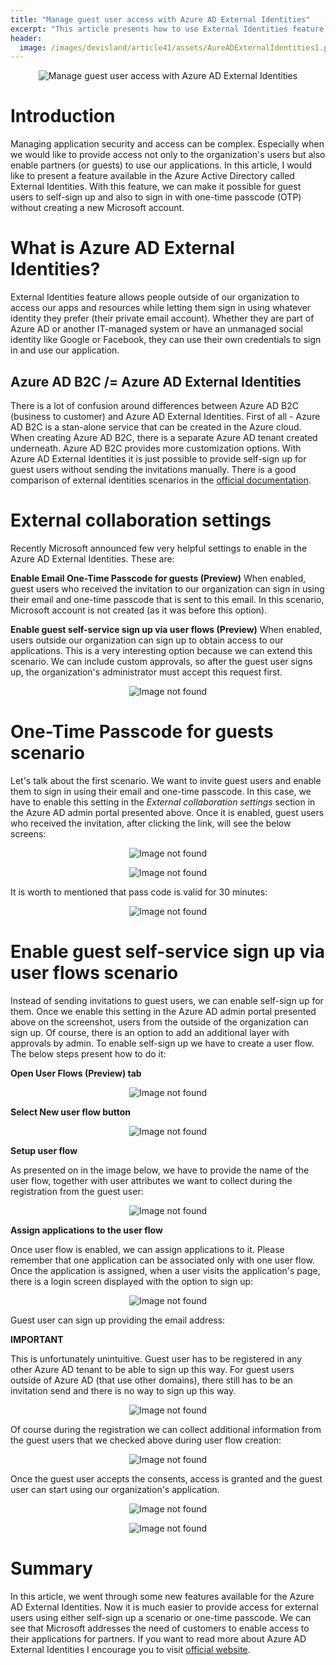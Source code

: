 ```yaml
---
title: "Manage guest user access with Azure AD External Identities"
excerpt: "This article presents how to use External Identities feature in the Azure AD to manage guest user access"
header:
  image: /images/devisland/article41/assets/AureADExternalIdentities1.png
---
```


<p align="center">
<img src="/images/devisland/article41/assets/AureADExternalIdentities1.png?raw=true" alt="Manage guest user access with Azure AD External Identities"/>
</p>

# Introduction

Managing application security and access can be complex. Especially when we would like to provide access not only to the organization's users but also enable partners (or guests) to use our applications. In this article, I would like to present a feature available in the Azure Active Directory called External Identities. With this feature, we can make it possible for guest users to self-sign up and also to sign in with one-time passcode (OTP) without creating a new Microsoft account.

# What is Azure AD External Identities?

External Identities feature allows people outside of our organization to access our apps and resources while letting them sign in using whatever identity they prefer (their private email account). Whether they are part of Azure AD or another IT-managed system or have an unmanaged social identity like Google or Facebook, they can use their own credentials to sign in and use our application.

## Azure AD B2C /= Azure AD External Identities

There is a lot of confusion around differences between Azure AD B2C (business to customer) and Azure AD External Identities. First of all - Azure AD B2C is a stan-alone service that can be created in the Azure cloud. When creating Azure AD B2C, there is a separate Azure AD tenant created underneath. Azure AD B2C provides more customization options. With Azure AD External Identities it is just possible to provide self-sign up for guest users without sending the invitations manually. There is a good comparison of external identities scenarios in the [official documentation](https://docs.microsoft.com/en-us/azure/active-directory/external-identities/compare-with-b2c#external-identities-scenarios).

# External collaboration settings

Recently Microsoft announced few very helpful settings to enable in the Azure AD External Identities. These are:

**Enable Email One-Time Passcode for guests (Preview)**
When enabled, guest users who received the invitation to our organization can sign in using their email and one-time passcode that is sent to this email. In this scenario, Microsoft account is not created (as it was before this option).

**Enable guest self-service sign up via user flows (Preview)**
When enabled, users outside our organization can sign up to obtain access to our applications. This is a very interesting option because we can extend this scenario. We can include custom approvals, so after the guest user signs up, the organization's administrator must accept this request first.

<p align="center">
<img src="/images/devisland/article41/assets/AureADExternalIdentities2.PNG?raw=true" alt="Image not found"/>
</p>

# One-Time Passcode for guests scenario

Let's talk about the first scenario. We want to invite guest users and enable them to sign in using their email and one-time passcode. In this case, we have to enable this setting in the *External collaboration settings* section in the Azure AD admin portal presented above. Once it is enabled, guest users who received the invitation, after clicking the link, will see the below screens:

<p align="center">
<img src="/images/devisland/article41/assets/AureADExternalIdentities3.PNG?raw=true" alt="Image not found"/>
</p>

<p align="center">
<img src="/images/devisland/article41/assets/AureADExternalIdentities4.PNG?raw=true" alt="Image not found"/>
</p>

It is worth to mentioned that pass code is valid for 30 minutes:

<p align="center">
<img src="/images/devisland/article41/assets/AureADExternalIdentities5.PNG?raw=true" alt="Image not found"/>
</p>


# Enable guest self-service sign up via user flows scenario

Instead of sending invitations to guest users, we can enable self-sign up for them. Once we enable this setting in the Azure AD admin portal presented above on the screenshot, users from the outside of the organization can sign up. Of course, there is an option to add an additional layer with approvals by admin. To enable self-sign up we have to create a user flow. The below steps present how to do it:

**Open User Flows (Preview) tab**

<p align="center">
<img src="/images/devisland/article41/assets/AureADExternalIdentities6.PNG?raw=true" alt="Image not found"/>
</p>

**Select New user flow button**

<p align="center">
<img src="/images/devisland/article41/assets/AureADExternalIdentities7.PNG?raw=true" alt="Image not found"/>
</p>

**Setup user flow**

As presented on in the image below, we have to provide the name of the user flow, together with user attributes we want to collect during the registration from the guest user:

<p align="center">
<img src="/images/devisland/article41/assets/AureADExternalIdentities8.PNG?raw=true" alt="Image not found"/>
</p>

**Assign applications to the user flow**

Once user flow is enabled, we can assign applications to it. Please remember that one application can be associated only with one user flow. Once the application is assigned, when a user visits the application's page, there is a login screen displayed with the option to sign up:

<p align="center">
<img src="/images/devisland/article41/assets/AureADExternalIdentities10.PNG?raw=true" alt="Image not found"/>
</p>

Guest user can sign up providing the email address:

**IMPORTANT**

This is unfortunately unintuitive. Guest user has to be registered in any other Azure AD tenant to be able to sign up this way. For guest users outside of Azure AD (that use other domains), there still has to be an invitation send and there is no way to sign up this way.

<p align="center">
<img src="/images/devisland/article41/assets/AureADExternalIdentities11.PNG?raw=true" alt="Image not found"/>
</p>

Of course during the registration we can collect additional information from the guest users that we checked above during user flow creation:

<p align="center">
<img src="/images/devisland/article41/assets/AureADExternalIdentities14.PNG?raw=true" alt="Image not found"/>
</p>

Once the guest user accepts the consents, access is granted and the guest user can start using our organization's application.

<p align="center">
<img src="/images/devisland/article41/assets/AureADExternalIdentities12.PNG?raw=true" alt="Image not found"/>
</p>

<p align="center">
<img src="/images/devisland/article41/assets/AureADExternalIdentities13.PNG?raw=true" alt="Image not found"/>
</p>


# Summary

In this article, we went through some new features available for the Azure AD External Identities. Now it is much easier to provide access for external users using either self-sign up a scenario or one-time passcode. We can see that Microsoft addresses the need of customers to enable access to their applications for partners. If you want to read more about Azure AD External Identities I encourage you to visit [official website](https://azure.microsoft.com/services/active-directory/external-identities/).
